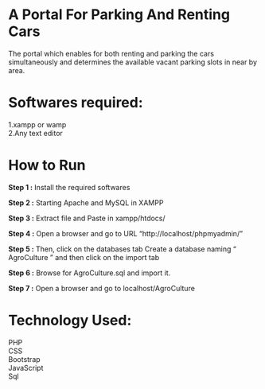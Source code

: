 # A Portal For Parking And Renting Cars
The portal which enables for both renting and parking the cars simultaneously and determines the available vacant parking slots in near by area.

# Softwares required:
1.xampp or wamp <br>
2.Any text editor 

# How to Run

**Step 1 :** Install the required softwares

**Step 2 :** Starting Apache and MySQL in XAMPP

**Step 3 :** Extract file and Paste in xampp/htdocs/

**Step 4 :** Open a browser and go to URL “http://localhost/phpmyadmin/”

**Step 5 :** Then, click on the databases tab Create a database naming “ AgroCulture ” and then click on the import tab

**Step 6 :** Browse for AgroCulture.sql and import it.

**Step 7 :** Open a browser and go to localhost/AgroCulture

# Technology Used:

PHP<br>
CSS<br> 
Bootstrap<br>
JavaScript<br>
Sql<br>
